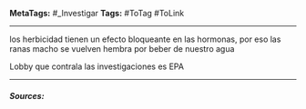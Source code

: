 **MetaTags:** #_Investigar 
**Tags:** #ToTag #ToLink 
- - -
los herbicidad tienen un efecto bloqueante en las hormonas, por eso las ranas macho se vuelven hembra por beber de nuestro agua

Lobby que contrala las investigaciones es EPA
- - - 
#### ***Sources:***